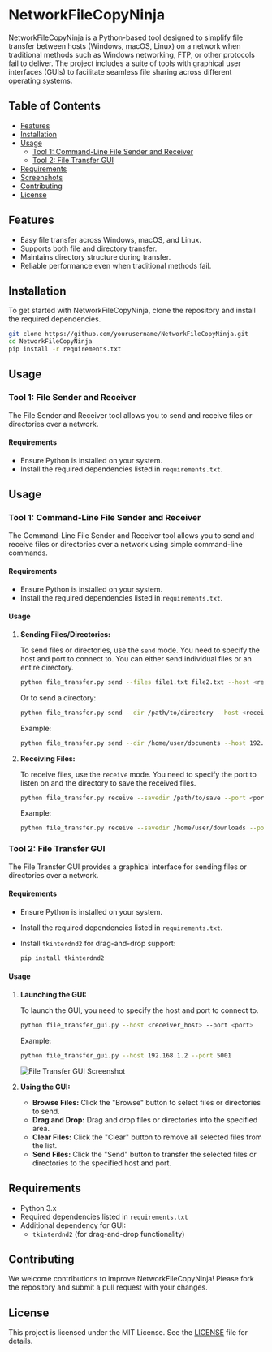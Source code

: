 # NetworkFileCopyNinja

NetworkFileCopyNinja is a Python-based tool designed to simplify file transfer between hosts (Windows, macOS, Linux) on a network when traditional methods such as Windows networking, FTP, or other protocols fail to deliver. The project includes a suite of tools with graphical user interfaces (GUIs) to facilitate seamless file sharing across different operating systems.

## Table of Contents

- [Features](#features)
- [Installation](#installation)
- [Usage](#usage)
  - [Tool 1: Command-Line File Sender and Receiver](#tool-1-command-line-file-sender-and-receiver)
  - [Tool 2: File Transfer GUI](#tool-2-file-transfer-gui)
- [Requirements](#requirements)
- [Screenshots](#screenshots)
- [Contributing](#contributing)
- [License](#license)

## Features

- Easy file transfer across Windows, macOS, and Linux.
- Supports both file and directory transfer.
- Maintains directory structure during transfer.
- Reliable performance even when traditional methods fail.

## Installation

To get started with NetworkFileCopyNinja, clone the repository and install the required dependencies.

```bash
git clone https://github.com/yourusername/NetworkFileCopyNinja.git
cd NetworkFileCopyNinja
pip install -r requirements.txt
```

## Usage

### Tool 1: File Sender and Receiver

The File Sender and Receiver tool allows you to send and receive files or directories over a network.

#### Requirements

- Ensure Python is installed on your system.
- Install the required dependencies listed in `requirements.txt`.

## Usage

### Tool 1: Command-Line File Sender and Receiver

The Command-Line File Sender and Receiver tool allows you to send and receive files or directories over a network using simple command-line commands.

#### Requirements

- Ensure Python is installed on your system.
- Install the required dependencies listed in `requirements.txt`.

#### Usage

1. **Sending Files/Directories:**

    To send files or directories, use the `send` mode. You need to specify the host and port to connect to. You can either send individual files or an entire directory.

    ```bash
    python file_transfer.py send --files file1.txt file2.txt --host <receiver_host> --port <port>
    ```

    Or to send a directory:

    ```bash
    python file_transfer.py send --dir /path/to/directory --host <receiver_host> --port <port>
    ```

    Example:

    ```bash
    python file_transfer.py send --dir /home/user/documents --host 192.168.1.2 --port 5001
    ```


2. **Receiving Files:**

    To receive files, use the `receive` mode. You need to specify the port to listen on and the directory to save the received files.

    ```bash
    python file_transfer.py receive --savedir /path/to/save --port <port>
    ```

    Example:

    ```bash
    python file_transfer.py receive --savedir /home/user/downloads --port 5001
    ```


### Tool 2: File Transfer GUI

The File Transfer GUI provides a graphical interface for sending files or directories over a network.

#### Requirements

- Ensure Python is installed on your system.
- Install the required dependencies listed in `requirements.txt`.
- Install `tkinterdnd2` for drag-and-drop support: 

    ```bash
    pip install tkinterdnd2
    ```

#### Usage

1. **Launching the GUI:**

    To launch the GUI, you need to specify the host and port to connect to.

    ```bash
    python file_transfer_gui.py --host <receiver_host> --port <port>
    ```

    Example:

    ```bash
    python file_transfer_gui.py --host 192.168.1.2 --port 5001
    ```

    ![File Transfer GUI Screenshot](path/to/your/screenshot1.png)

2. **Using the GUI:**

    - **Browse Files:** Click the "Browse" button to select files or directories to send.
    - **Drag and Drop:** Drag and drop files or directories into the specified area.
    - **Clear Files:** Click the "Clear" button to remove all selected files from the list.
    - **Send Files:** Click the "Send" button to transfer the selected files or directories to the specified host and port.

## Requirements

- Python 3.x
- Required dependencies listed in `requirements.txt`
- Additional dependency for GUI:
    - `tkinterdnd2` (for drag-and-drop functionality)

## Contributing

We welcome contributions to improve NetworkFileCopyNinja! Please fork the repository and submit a pull request with your changes.

## License

This project is licensed under the MIT License. See the [LICENSE](LICENSE) file for details.
